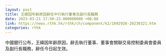 ```yaml
---
layout: post
title: 王緯因年齡原因辭任中行執行董事及副行長職務
date: 2023-03-21 17:50:23.000000000 +08:00
link: https://news.rthk.hk/rthk/ch/component/k2/1692926-20230321.htm
categories: rthk
---
```


中國銀行公布，王緯因年齡原因，辭去執行董事、董事會關聯交易控制委員會委員及副行長職務，辭任今日起生效。
